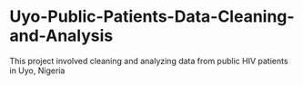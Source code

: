 # Uyo-Public-Patients-Data-Cleaning-and-Analysis
This project involved cleaning and analyzing data from public HIV patients in Uyo, Nigeria
